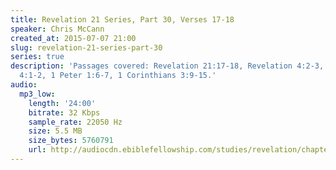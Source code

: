 ```yaml
---
title: Revelation 21 Series, Part 30, Verses 17-18
speaker: Chris McCann
created_at: 2015-07-07 21:00
slug: revelation-21-series-part-30
series: true
description: 'Passages covered: Revelation 21:17-18, Revelation 4:2-3, Lamentations
  4:1-2, 1 Peter 1:6-7, 1 Corinthians 3:9-15.'
audio:
  mp3_low:
    length: '24:00'
    bitrate: 32 Kbps
    sample_rate: 22050 Hz
    size: 5.5 MB
    size_bytes: 5760791
    url: http://audiocdn.ebiblefellowship.com/studies/revelation/chapter-21/2015.07.07_McCann_-_Revelation_21_Series_Part_30.mp3
---
```

